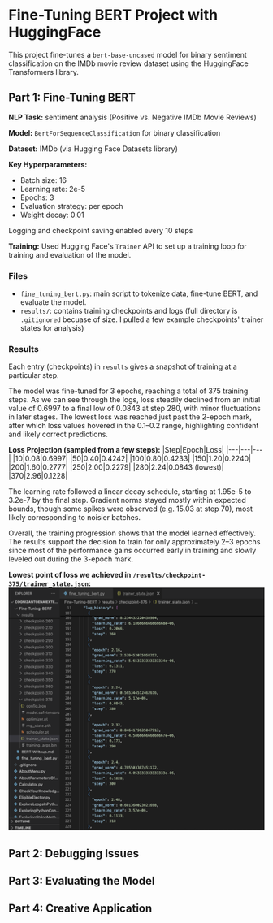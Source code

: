 # Fine-Tuning BERT Project with HuggingFace
This project fine-tunes a ```bert-base-uncased``` model for binary sentiment classification on the IMDb movie review dataset using the HuggingFace Transformers library.

## Part 1: Fine-Tuning BERT
**NLP Task:** sentiment analysis (Positive vs. Negative IMDb Movie Reviews)

**Model:** ```BertForSequenceClassification``` for binary classification

**Dataset:** IMDb (via Hugging Face Datasets library)

**Key Hyperparameters:**
- Batch size: 16
- Learning rate: 2e-5
- Epochs: 3
- Evaluation strategy: per epoch
- Weight decay: 0.01

Logging and checkpoint saving enabled every 10 steps

**Training:** Used Hugging Face's ```Trainer``` API to set up a training loop for training and evaluation of the model.

### Files
- ```fine_tuning_bert.py```: main script to tokenize data, fine-tune BERT, and evaluate the model.
- ```results/```: contains training checkpoints and logs (full directory is ```.gitignored``` becuase of size. I pulled a few example checkpoints' trainer states for analysis)

### Results
Each entry (checkpoints) in ```results``` gives a snapshot of training at a particular step.

The model was fine-tuned for 3 epochs, reaching a total of 375 training steps. As we can see through the logs, loss steadily declined from an initial value of 0.6997 to a final low of 0.0843 at step 280, with minor fluctuations in later stages. The lowest loss was reached just past the 2-epoch mark, after which loss values hovered in the 0.1–0.2 range, highlighting confident and likely correct predictions.

**Loss Projection (sampled from a few steps):**
|Step|Epoch|Loss|
|---|---|---|
|10|0.08|0.6997|
|50|0.40|0.4242|
|100|0.80|0.4233|
|150|1.20|0.2240|
|200|1.60|0.2777|
|250|2.00|0.2279|
|280|2.24|0.0843 (lowest)|
|370|2.96|0.1228|

The learning rate followed a linear decay schedule, starting at 1.95e-5 to 3.2e-7 by the final step. Gradient norms stayed mostly within expected bounds, though some spikes were observed (e.g. 15.03 at step 70), most likely corresponding to noisier batches.

Overall, the training progression shows that the model learned effectively. The results support the decision to train for only approximately 2–3 epochs since most of the performance gains occurred early in training and slowly leveled out during the 3-epoch mark.

**Lowest point of loss we achieved in ```/results/checkpoint-375/trainer_state.json```:**
![alt text][logo]

[logo]:https://github.com/gamroyan/cognizantGenAIExternRepo/blob/main/Fine-Tuning-BERT/BERT%20Fine-Tuning%20Checkpoint375.png "Checkpoint 375"


## Part 2: Debugging Issues

## Part 3: Evaluating the Model

## Part 4: Creative Application
